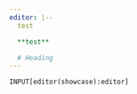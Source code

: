 ```yaml
---
editor: |--
  test

  **test**

  # Heading
---
```


```meta-bind
INPUT[editor(showcase):editor]
```